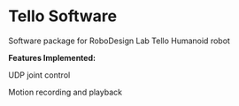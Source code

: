 Tello Software
=====================================

Software package for RoboDesign Lab Tello Humanoid robot

<b>Features Implemented:</b>

UDP joint control

Motion recording and playback
